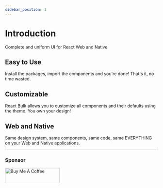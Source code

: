 ```yaml
---
sidebar_position: 1
---
```


# Introduction

Complete and uniform UI for React Web and Native

## Easy to Use
Install the packages, import the components and you're done! That's it, no time wasted.

## Customizable
React Bulk allows you to customize all components and their defaults using the theme. You own your design!

## Web and Native
Same design system, same components, same code, same EVERYTHING on your Web and Native applications.

---

### Sponsor
<a href="https://www.buymeacoffee.com/caioedut" target="_blank">
  <img src="https://cdn.buymeacoffee.com/buttons/v2/default-violet.png" alt="Buy Me A Coffee" width="180" height="50" />
</a>
